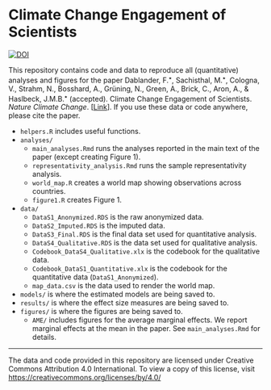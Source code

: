 # Climate Change Engagement of Scientists

[![DOI](https://zenodo.org/badge/817736345.svg)](https://zenodo.org/doi/10.5281/zenodo.12187344)

This repository contains code and data to reproduce all (quantitative) analyses and figures for the paper Dablander, F.<sup>&#11089;</sup>, Sachisthal, M.<sup>&#11089;</sup>, Cologna, V., Strahm, N., Bosshard, A., Grüning, N., Green, A., Brick, C., Aron, A., & Haslbeck, J.M.B.<sup>&#11089;</sup> (accepted). Climate Change Engagement of Scientists. *Nature Climate Change*. [[Link](https://osf.io/preprints/psyarxiv/73w4s)]. If you use these data or code anywhere, please cite the paper.

- `helpers.R` includes useful functions.
- `analyses/`
    - `main_analyses.Rmd` runs the analyses reported in the main text of the paper (except creating Figure 1).
    - `representativity_analysis.Rmd` runs the sample representativity analysis.
    - `world_map.R` creates a world map showing observations across countries.
    - `figure1.R` creates Figure 1.
- `data/`
    - `DataS1_Anonymized.RDS` is the raw anonymized data.
    - `DataS2_Imputed.RDS` is the imputed data.
    - `DataS3_Final.RDS` is the final data set used for quantitative analysis.
    - `DataS4_Qualitative.RDS` is the data set used for qualitative analysis.
    - `Codebook_DataS4_Qualitative.xlx` is the codebook for the qualitative data.
    - `Codebook_DataS1_Quantitative.xlx` is the codebook for the quantitative data (`DataS1_Anonymized`).
    - `map_data.csv` is the data used to render the world map.
- `models/` is where the estimated models are being saved to.
- `results/` is where the effect size measures are being saved to.
- `figures/` is where the figures are being saved to.
    - `AME/` includes figures for the average marginal effects. We report marginal effects at the mean in the paper. See `main_analyses.Rmd` for details.

---

The data and code provided in this repository are licensed under Creative Commons Attribution 4.0 International. To view a copy of this license, visit https://creativecommons.org/licenses/by/4.0/